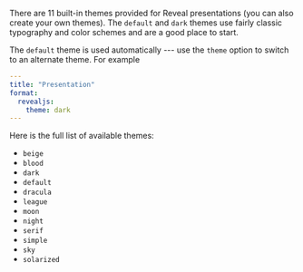 There are 11 built-in themes provided for Reveal presentations (you can also create your own themes). The `default` and `dark` themes use fairly classic typography and color schemes and are a good place to start.

The `default` theme is used automatically --- use the `theme` option to switch to an alternate theme. For example

```yaml
---
title: "Presentation"
format:
  revealjs: 
    theme: dark
---
```

Here is the full list of available themes:

-   `beige`
-   `blood`
-   `dark`
-   `default`
-   `dracula`
-   `league`
-   `moon`
-   `night`
-   `serif`
-   `simple`
-   `sky`
-   `solarized`

